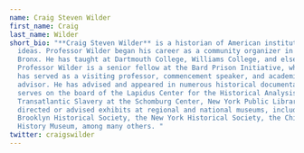 ```yaml
---
name: Craig Steven Wilder
first_name: Craig
last_name: Wilder
short_bio: "**Craig Steven Wilder** is a historian of American institutions and
  ideas. Professor Wilder began his career as a community organizer in the South
  Bronx. He has taught at Dartmouth College, Williams College, and elsewhere.
  Professor Wilder is a senior fellow at the Bard Prison Initiative, where he
  has served as a visiting professor, commencement speaker, and academic
  advisor. He has advised and appeared in numerous historical documentaries and
  serves on the board of the Lapidus Center for the Historical Analysis of
  Transatlantic Slavery at the Schomburg Center, New York Public Library. He has
  directed or advised exhibits at regional and national museums, including the
  Brooklyn Historical Society, the New York Historical Society, the Chicago
  History Museum, among many others. "
twitter: craigswilder
---
```


